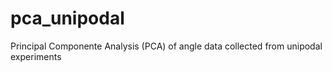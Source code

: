 # pca_unipodal
Principal Componente Analysis (PCA) of angle data collected from unipodal experiments
